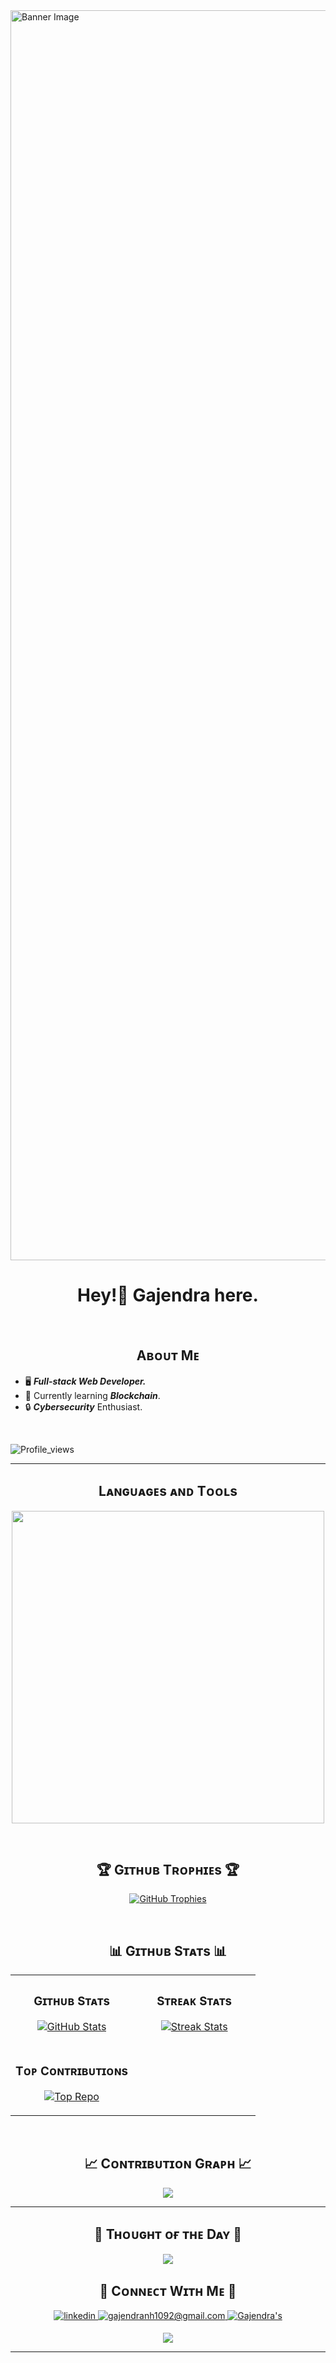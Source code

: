 <!--Banner-->

 <img src="https://github.com/Gajendra1092/Gajendra1092/assets/121254700/570d612b-36a2-4b3c-b822-77a1af5d6a55" alt="Banner Image" style="width:100vw;height:50vh;">
  

<!--Header Name-->
<h1 align="center"> Hey!👋 Gajendra here. </h1> 
<br /> 

<!--Start Intro-->               
<h2 align="Center"> Aʙᴏᴜᴛ Mᴇ </h2>

- 🖥️ _**Full-stack Web Developer.**_
- 🌱 Currently learning _**Blockchain**_.
- 🔒 _**Cybersecurity**_ Enthusiast.

<!--End Intro-->
<br>
<!--Profile Count Badge-->
<p align="left">
  <img src="https://komarev.com/ghpvc/?username=Gajendra1092&label=Profile%20views&color=770677&style=for-the-badge&logo=star" alt="Profile_views" style="padding-right:20px;" />
</p>

---
<!--Languages and Tools Section-->       
<h2 align="center">Lᴀɴɢᴜᴀɢᴇs ᴀɴᴅ Tᴏᴏʟs</h2> 
<p align="center">
<img width="500px"  src="https://skillicons.dev/icons?i=py,java,c,cpp,js,html,css,react,nodejs,express,git,vscode,matlab,postman,linux,kali&perline=10" />
</p>
<br />


<!--Trophies Section-->   
<h2 align="center">🏆 Gɪᴛʜᴜʙ Tʀᴏᴘʜɪᴇs 🏆</h2>
<p align="center">
  <a href="https://github.com/Gajendra1092/github-profile-trophy">
    <img src="https://github-profile-trophy.vercel.app/?username=Gajendra1092&row=2&column=6&margin-w=20&margin-h=20" alt="GitHub Trophies">
  </a>
</p>
<br />

<!--Github stats Table--> 
<h2 align="center">📊 Gɪᴛʜᴜʙ Sᴛᴀᴛs 📊</h2>

<table width="100%">
  <tr>
    <td width="50%">
      <h3 align="center"><strong>Gɪᴛʜᴜʙ Sᴛᴀᴛs</strong></h3>
      <p align="center">
        <a href="https://github.com/Gajendra1092">
          <img align="center" src="https://github-readme-stats.vercel.app/api?username=Gajendra1092&count_private=true&show_icons=true&theme=nightowl" alt="GitHub Stats" />
        </a>
      </p>
    </td>
    <td width="50%">
      <h3 align="center"><strong>Sᴛʀᴇᴀᴋ Sᴛᴀᴛs</strong></h3>
      <p align="center">
        <a href="https://github.com/Gajendra1092">
          <img align="center" src="https://streak-stats.demolab.com?user=Gajendra1092&theme=nightowl" alt="Streak Stats" />
        </a>
      </p>
    </td>
  </tr>
  <tr>
<!--     <td width="50%">
      <h3 align="center"><strong>Lᴀᴛᴇsᴛ Pʀᴏᴊᴇᴄᴛ</strong></h3>
      <p align="center">
        <a href="https://github.com/Gajendra1092/Space-Portfolio/portfolio_space">
          <img align="center" width="470" src="https://github-readme-stats.vercel.app/api/pin/?username=Gajendra1092&repo=cryptos&theme=nightowl&show_owner=true" alt="Latest Project" />
        </a>
      </p>
    </td> -->
    <td width="50%">
      <h3 align="center"><strong>Tᴏᴘ Cᴏɴᴛʀɪʙᴜᴛɪᴏɴs</strong></h3>
      <p align="center">
        <a href="https://github.com/Gajendra1092">
          <img align="center" src="https://github-contributor-stats.vercel.app/api?username=Gajendra1092&limit=3&theme=nightowl&show_owner=true&combine_all_yearly_contributions=true" alt="Top Repo" />
        </a>
      </p>
    </td>
  </tr>
</table>
<br />

<!--Contribution Graph-->
<h2 align="center">📈 Cᴏɴᴛʀɪʙᴜᴛɪᴏɴ Gʀᴀᴘʜ 📈</h2>
<div align="center">
    <img src="https://github-readme-activity-graph.vercel.app/graph?username=Gajendra1092&bg_color=011627&color=79d3c3&line=c792ea&point=ffeb95&area=true&hide_border=false" border-radius="15">
</div>

---

<!--Dynamic Quote card updated everyday at 12 PM--> 
<h2 align="center">🌟 Tʜᴏᴜɢʜᴛ ᴏғ ᴛʜᴇ Dᴀʏ 🌟</h2>

<!--STARTS_HERE_QUOTE_CARD-->
<p align="center">
    <img src="https://readme-daily-quotes.vercel.app/api?author=Yanni&quote=Music%20is%20like%20creating%20an%20emotional%20painting.%20The%20sounds%20are%20the%20colors.&theme=dark&bg_color=011627&author_color=ffeb95">
</p>
<!--ENDS_HERE_QUOTE_CARD-->


<!--Contact Section--> 

<h2 align="center">🤝 Cᴏɴɴᴇᴄᴛ Wɪᴛʜ Mᴇ 🤝 </h2>
<div align="center">
 <a href="www.linkedin.com/in/gajendra-nehra-968019269" target="_blank">
<img src=https://img.shields.io/badge/linkedin-%231E77B5.svg?&style=for-the-badge&logo=linkedin&logoColor=white alt=linkedin style="margin-bottom: 5px;" />
</a>
  
<a href="mailto:gajendranh1092@gmail.com" target="_blank">
<img src="https://img.shields.io/badge/Gmail-D14836?style=for-the-badge&logo=gmail&logoColor=white" alt=gajendranh1092@gmail.com mail style="margin-bottom: 5px;" />
</a>

<a href="https://www.instagram.com/_" target="_blank">
<img src=https://img.shields.io/badge/Instagram-E4405F?style=for-the-badge&logo=instagram&logoColor=white alt=Gajendra's Instagram style="margin-bottom: 5px;" />
</a>
</div>

<!--Footer--> 
<p align="center">
  <img src="https://capsule-render.vercel.app/api?type=waving&color=gradient&height=65&section=footer"/>
</p>
<!-- <img src ="https://github.com/Gajendra1092/Gajendra1092/assets/121254700/04d64518-4874-45dd-bd67-571faed655c9" style="width:100vw;"/> -->

------
